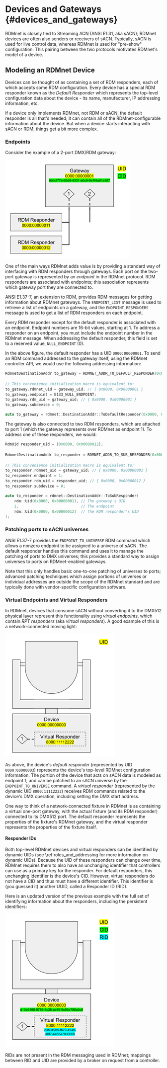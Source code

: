 # Devices and Gateways                                                      {#devices_and_gateways}

<!-- LANGUAGE_SELECTOR -->

RDMnet is closely tied to Streaming ACN (ANSI E1.31, aka sACN); RDMnet devices are often also
senders or receivers of sACN. Typically, sACN is used for live control data, whereas RDMnet is used
for "pre-show" configuration. This pairing between the two protocols motivates RDMnet's model of a
device.

## Modeling an RDMnet Device

Devices can be thought of as containing a set of RDM responders, each of which accepts some RDM
configuration. Every device has a special RDM responder known as the _Default Responder_ which
represents the top-level configuration data about the device - its name, manufacturer, IP
addressing information, etc.

If a device only implements RDMnet, not RDM or sACN, the default responder is all that's needed; it
can contain all of the RDMnet-configurable information about the device. But when a device starts
interacting with sACN or RDM, things get a bit more complex.

### Endpoints

Consider the example of a 2-port DMX/RDM gateway:

![A 2-port DMX/RDM Gateway](./2_port_gateway.png)

One of the main ways RDMnet adds value is by providing a standard way of interfacing with RDM
responders through gateways. Each port on the two-port gateway is represented by an _endpoint_ in
the RDMnet protocol. RDM responders are associated with endpoints; this association represents
which gateway port they are connected to.

ANSI E1.37-7, an extension to RDM, provides RDM messages for getting information about RDMnet
gateways. The `ENDPOINT_LIST` message is used to retrieve a list of endpoints on a gateway, and the
`ENDPOINT_RESPONDERS` message is used to get a list of RDM responders on each endpoint.

Every RDM responder except for the default responder is associated with an endpoint. Endpoint
numbers are 16-bit values, starting at 1. To address a responder on an endpoint, you must include
the endpoint number in the RDMnet message. When addressing the default responder, this field is set
to a reserved value, `NULL_ENDPOINT` (0).

In the above figure, the default responder has a UID `0000:00000001`. To send an RDM command
addressed to the gateway itself, using the RDMnet controller API, we would use the following
addressing information:

<!-- CODE_BLOCK_START -->
```c
RdmnetDestinationAddr to_gateway = RDMNET_ADDR_TO_DEFAULT_RESPONDER(0x0000, 0x00000001);

// This convenience initialization macro is equivalent to:
to_gateway.rdmnet_uid = gateway_uid; // { 0x0000, 0x00000001 }
to_gateway.endpoint = E133_NULL_ENDPOINT;
to_gateway.rdm_uid = gateway_uid; // { 0x0000, 0x00000001 }
to_gateway.subdevice = 0;
```
<!-- CODE_BLOCK_MID -->
```cpp
auto to_gateway = rdmnet::DestinationAddr::ToDefaultResponder(0x0000, 0x00000001);
```
<!-- CODE_BLOCK_END -->

The gateway is also connected to two RDM responders, which are attached to port 1 (which the
gateway represents over RDMnet as endpoint 1). To address one of these responders, we would:

<!-- CODE_BLOCK_START -->
```c
RdmUid responder_uid = {0x0000, 0x00000012};

RdmnetDestinationAddr to_responder = RDMNET_ADDR_TO_SUB_RESPONDER(0x0000, 0x00000001, 1, 0x0000, 0x00000012);

// This convenience initialization macro is equivalent to:
to_responder.rdmnet_uid = gateway_uid; // { 0x0000, 0x00000001 }
to_responder.endpoint = 1;
to_responder.rdm_uid = responder_uid; // { 0x0000, 0x00000012 }
to_responder.subdevice = 0;
```
<!-- CODE_BLOCK_MID -->
```cpp
auto to_responder = rdmnet::DestinationAddr::ToSubResponder(
    rdm::Uid(0x0000, 0x00000001), // The gateway's UID
    1,                            // The endpoint
    rdm::Uid(0x0000, 0x00000012)  // The RDM responder's UID
);
```
<!-- CODE_BLOCK_END -->

### Patching ports to sACN universes

ANSI E1.37-7 provides the `ENDPOINT_TO_UNIVERSE` RDM command which allows a nonzero endpoint to be
assigned to a universe of sACN. The default responder handles this command and uses it to manage
the patching of ports to DMX universes; this provides a standard way to assign universes to ports
on RDMnet-enabled gateways.

Note that this only handles basic one-to-one patching of universes to ports; advanced patching
techniques which assign portions of universes or individual addresses are outside the scope of the
RDMnet standard and are typically done with vendor-specific configuration software.

### Virtual Endpoints and Virtual Responders

In RDMnet, devices that consume sACN without converting it to the DMX512 physical layer represent
this functionality using _virtual endpoints_, which contain _RPT responders_ (aka
_virtual responders_). A good example of this is a network-connected moving light:

![A networked fixture](./network_fixture.png)

As above, the device's _default responder_ (represented by UID `0000:00000003`) represents the
device's top-level RDMnet configuration information. The portion of the device that acts on sACN
data is modeled as endpoint 1, and can be patched to an sACN universe by the `ENDPOINT_TO_UNIVERSE`
command. A _virtual responder_ (represented by the dynamic UID `8000:11112222`) receives RDM
commands related to the device's DMX operation, including setting the DMX start address.

One way to think of a network-connected fixture in RDMnet is as containing a virtual one-port
gateway, with the actual fixture (and its RDM responder) connected to its DMX512 port. The default
responder represents the properties of the fixture's RDMnet gateway, and the virtual responder
represents the properties of the fixture itself.

#### Responder IDs

Both top-level RDMnet devices and virtual responders can be identified by dynamic UIDs (see
\ref roles_and_addressing for more information on dynamic UIDs). Because the UID of these
responders can change over time, RDMnet requires them to also have an unchanging identifier that
controllers can use as a primary key for the responder. For default responders, this unchanging
identifier is the device's CID. However, virtual responders do not have a CID and thus must have a
different identifier. This identifier is (you guessed it) another UUID, called a Responder ID
(RID).

Here is an updated version of the previous example with the full set of identifying information
about the responders, including the persistent identifiers:

![A networked fixture with persistent IDs shown](./network_fixture_2.png)

RIDs are not present in the RDM messaging used in RDMnet; mappings between RID and UID are provided
by a broker on request from a controller.
